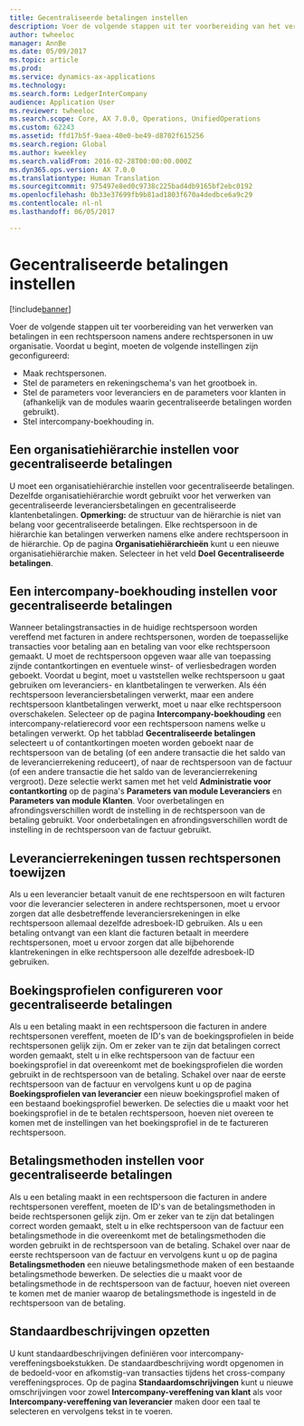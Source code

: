 ```yaml
---
title: Gecentraliseerde betalingen instellen
description: Voer de volgende stappen uit ter voorbereiding van het verwerken van betalingen in een rechtspersoon namens andere rechtspersonen in uw organisatie.
author: twheeloc
manager: AnnBe
ms.date: 05/09/2017
ms.topic: article
ms.prod: 
ms.service: dynamics-ax-applications
ms.technology: 
ms.search.form: LedgerInterCompany
audience: Application User
ms.reviewer: twheeloc
ms.search.scope: Core, AX 7.0.0, Operations, UnifiedOperations
ms.custom: 62243
ms.assetid: ffd17b5f-9aea-40e0-be49-d8702f615256
ms.search.region: Global
ms.author: kweekley
ms.search.validFrom: 2016-02-28T00:00:00.000Z
ms.dyn365.ops.version: AX 7.0.0
ms.translationtype: Human Translation
ms.sourcegitcommit: 975497e8ed0c9738c225bad4db9165bf2ebc0192
ms.openlocfilehash: 0b33e37699fb9b81ad1803f670a4dedbce6a9c29
ms.contentlocale: nl-nl
ms.lasthandoff: 06/05/2017

---
```


# <a name="set-up-centralized-payments"></a>Gecentraliseerde betalingen instellen

[!include[banner](../includes/banner.md)]


Voer de volgende stappen uit ter voorbereiding van het verwerken van betalingen in een rechtspersoon namens andere rechtspersonen in uw organisatie. Voordat u begint, moeten de volgende instellingen zijn geconfigureerd:

-   Maak rechtspersonen.
-   Stel de parameters en rekeningschema's van het grootboek in.
-   Stel de parameters voor leveranciers en de parameters voor klanten in (afhankelijk van de modules waarin gecentraliseerde betalingen worden gebruikt).
-   Stel intercompany-boekhouding in.

## <a name="set-up-an-organizational-hierarchy-for-centralized-payments"></a>Een organisatiehiërarchie instellen voor gecentraliseerde betalingen
U moet een organisatiehiërarchie instellen voor gecentraliseerde betalingen. Dezelfde organisatiehiërarchie wordt gebruikt voor het verwerken van gecentraliseerde leveranciersbetalingen en gecentraliseerde klantenbetalingen. **Opmerking:** de structuur van de hiërarchie is niet van belang voor gecentraliseerde betalingen. Elke rechtspersoon in de hiërarchie kan betalingen verwerken namens elke andere rechtspersoon in de hiërarchie. Op de pagina **Organisatiehiërarchieën** kunt u een nieuwe organisatiehiërarchie maken. Selecteer in het veld **Doel** **Gecentraliseerde betalingen**. 

## <a name="set-up-an-intercompany-account-for-centralized-payments"></a>Een intercompany-boekhouding instellen voor gecentraliseerde betalingen
Wanneer betalingstransacties in de huidige rechtspersoon worden vereffend met facturen in andere rechtspersonen, worden de toepasselijke transacties voor betaling aan en betaling van voor elke rechtspersoon gemaakt. U moet de rechtspersoon opgeven waar alle van toepassing zijnde contantkortingen en eventuele winst- of verliesbedragen worden geboekt. Voordat u begint, moet u vaststellen welke rechtspersoon u gaat gebruiken om leveranciers- en klantbetalingen te verwerken. Als één rechtspersoon leveranciersbetalingen verwerkt, maar een andere rechtspersoon klantbetalingen verwerkt, moet u naar elke rechtspersoon overschakelen. Selecteer op de pagina **Intercompany-boekhouding** een intercompany-relatierecord voor een rechtspersoon namens welke u betalingen verwerkt. Op het tabblad **Gecentraliseerde betalingen** selecteert u of contantkortingen moeten worden geboekt naar de rechtspersoon van de betaling (of een andere transactie die het saldo van de leverancierrekening reduceert), of naar de rechtspersoon van de factuur (of een andere transactie die het saldo van de leverancierrekening vergroot). Deze selectie werkt samen met het veld **Administratie voor contantkorting** op de pagina's **Parameters van module Leveranciers** en **Parameters van module Klanten**. Voor overbetalingen en afrondingsverschillen wordt de instelling in de rechtspersoon van de betaling gebruikt. Voor onderbetalingen en afrondingsverschillen wordt de instelling in de rechtspersoon van de factuur gebruikt.

## <a name="map-vendor-accounts-across-legal-entities"></a>Leverancierrekeningen tussen rechtspersonen toewijzen
Als u een leverancier betaalt vanuit de ene rechtspersoon en wilt facturen voor die leverancier selecteren in andere rechtspersonen, moet u ervoor zorgen dat alle desbetreffende leveranciersrekeningen in elke rechtspersoon allemaal dezelfde adresboek-ID gebruiken. Als u een betaling ontvangt van een klant die facturen betaalt in meerdere rechtspersonen, moet u ervoor zorgen dat alle bijbehorende klantrekeningen in elke rechtspersoon alle dezelfde adresboek-ID gebruiken.

## <a name="set-up-posting-profiles-for-centralized-payments"></a>Boekingsprofielen configureren voor gecentraliseerde betalingen
Als u een betaling maakt in een rechtspersoon die facturen in andere rechtspersonen vereffent, moeten de ID's van de boekingsprofielen in beide rechtspersonen gelijk zijn. Om er zeker van te zijn dat betalingen correct worden gemaakt, stelt u in elke rechtspersoon van de factuur een boekingsprofiel in dat overeenkomt met de boekingsprofielen die worden gebruikt in de rechtspersoon van de betaling. Schakel over naar de eerste rechtspersoon van de factuur en vervolgens kunt u op de pagina **Boekingsprofielen van leverancier** een nieuw boekingsprofiel maken of een bestaand boekingsprofiel bewerken. De selecties die u maakt voor het boekingsprofiel in de te betalen rechtspersoon, hoeven niet overeen te komen met de instellingen van het boekingsprofiel in de te factureren rechtspersoon.

## <a name="set-up-methods-of-payment-for-centralized-payments"></a>Betalingsmethoden instellen voor gecentraliseerde betalingen
Als u een betaling maakt in een rechtspersoon die facturen in andere rechtspersonen vereffent, moeten de ID's van de betalingsmethoden in beide rechtspersonen gelijk zijn. Om er zeker van te zijn dat betalingen correct worden gemaakt, stelt u in elke rechtspersoon van de factuur een betalingsmethode in die overeenkomt met de betalingsmethoden die worden gebruikt in de rechtspersoon van de betaling. Schakel over naar de eerste rechtspersoon van de factuur en vervolgens kunt u op de pagina **Betalingsmethoden** een nieuwe betalingsmethode maken of een bestaande betalingsmethode bewerken. De selecties die u maakt voor de betalingsmethode in de rechtspersoon van de factuur, hoeven niet overeen te komen met de manier waarop de betalingsmethode is ingesteld in de rechtspersoon van de betaling.

## <a name="set-up-default-descriptions"></a>Standaardbeschrijvingen opzetten
U kunt standaardbeschrijvingen definiëren voor intercompany-vereffeningsboekstukken. De standaardbeschrijving wordt opgenomen in de bedoeld-voor en afkomstig-van transacties tijdens het cross-company vereffeningsproces. Op de pagina **Standaardomschrijvingen** kunt u nieuwe omschrijvingen voor zowel **Intercompany-vereffening van klant** als voor **Intercompany-vereffening van leverancier** maken door een taal te selecteren en vervolgens tekst in te voeren.





